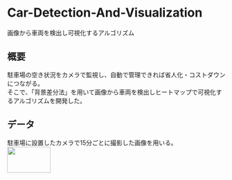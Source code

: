 # Car-Detection-And-Visualization
画像から車両を検出し可視化するアルゴリズム
## 概要
駐車場の空き状況をカメラで監視し、自動で管理できれば省人化・コストダウンにつながる。  
そこで、「背景差分法」を用いて画像から車両を検出しヒートマップで可視化するアルゴリズムを開発した。
## データ
駐車場に設置したカメラで15分ごとに撮影した画像を用いる。  
<img src = "https://user-images.githubusercontent.com/63439267/79410632-f13b9280-7fdb-11ea-880c-8a5a6cadc6b3.jpg" width = "100" height = "60">


